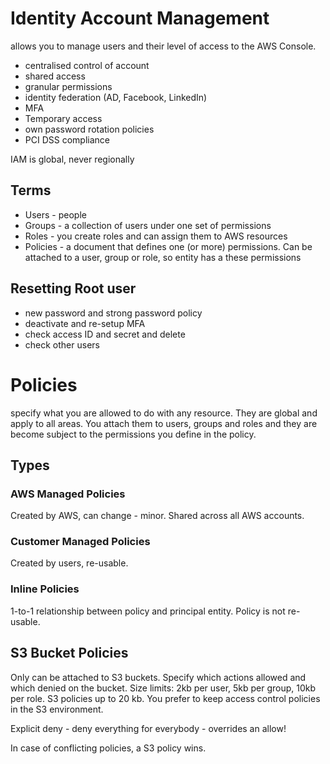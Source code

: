 # Identity Account Management
allows you to manage users and their level of access to the AWS Console.
- centralised control of account
- shared access
- granular permissions
- identity federation (AD, Facebook, LinkedIn)
- MFA
- Temporary access
- own password rotation policies
- PCI DSS compliance


IAM is global, never regionally 
## Terms
- Users - people
- Groups - a collection of users under one set of permissions
- Roles - you create roles and can assign them to AWS resources
- Policies - a document that defines one (or more) permissions. Can be attached to a user, group or role, so entity has a these permissions


## Resetting Root user
- new password and strong password policy
- deactivate and re-setup MFA
- check access ID and secret and delete
- check other users


# Policies
specify what you are allowed to do with any resource. They are global and apply to all areas. You attach them to users, groups and roles and they are become subject to the permissions you define in the policy.

## Types
### AWS Managed Policies
Created by AWS, can change - minor. Shared across all AWS accounts. 

### Customer Managed Policies
Created by users, re-usable.

### Inline Policies
1-to-1 relationship between policy and principal entity. Policy is not re-usable.

## S3 Bucket Policies
Only can be attached to S3 buckets. Specify which actions allowed and which denied on the bucket. 
Size limits: 2kb per user, 5kb per group, 10kb per role. S3 policies up to 20 kb.
You prefer to keep access control policies in the S3 environment.


Explicit deny - deny everything for everybody - overrides an allow!


In case of conflicting policies, a S3 policy wins.